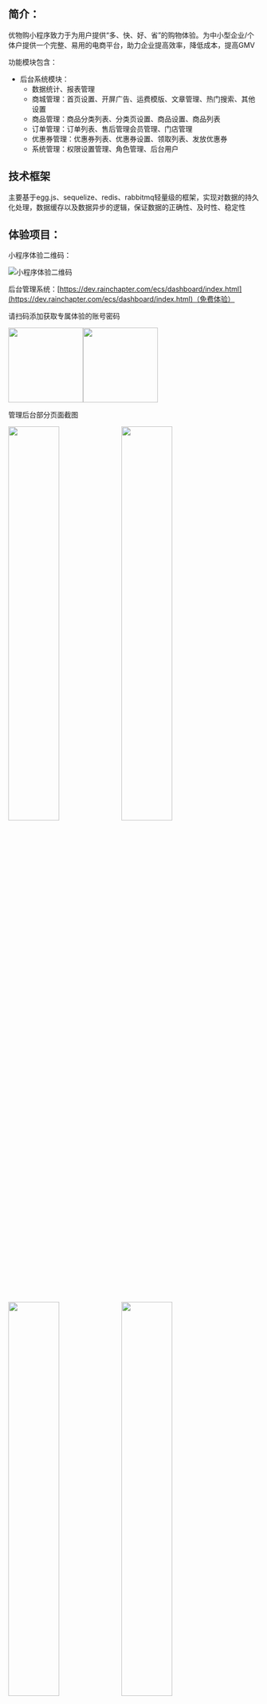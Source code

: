 ## 简介：
优物购小程序致力于为用户提供“多、快、好、省”的购物体验。为中小型企业/个体户提供一个完整、易用的电商平台，助力企业提高效率，降低成本，提高GMV

功能模块包含：
* 后台系统模块：
    - 数据统计、报表管理
    - 商城管理：首页设置、开屏广告、运费模版、文章管理、热门搜索、其他设置
    - 商品管理：商品分类列表、分类页设置、商品设置、商品列表
    - 订单管理：订单列表、售后管理会员管理、门店管理
    - 优惠券管理：优惠券列表、优惠券设置、领取列表、发放优惠券
    - 系统管理：权限设置管理、角色管理、后台用户

## 技术框架
主要基于egg.js、sequelize、redis、rabbitmq轻量级的框架，实现对数据的持久化处理，数据缓存以及数据异步的逻辑，保证数据的正确性、及时性、稳定性

## 体验项目：
小程序体验二维码：

![小程序体验二维码](https://dev.rainchapter.com/md/ecs/gh_90862b8404be_258.jpeg)

后台管理系统：[https://dev.rainchapter.com/ecs/dashboard/index.html](https://dev.rainchapter.com/ecs/dashboard/index.html)（免费体验）

请扫码添加获取专属体验的账号密码

<div class="half"><img src="https://dev.rainchapter.com/md/ecs/image.jpeg" width="150"><img src="https://dev.rainchapter.com/md/ecs/image1.jpeg" width="150"></div>


管理后台部分页面截图

<div class="half">
   <img src="https://dev.rainchapter.com/md/ecs/WechatIMG904.png" width="45%"><img src="https://dev.rainchapter.com/md/ecs/WechatIMG905.png" width="45%">
</div>
<div class="half">
    <img src="https://dev.rainchapter.com/md/ecs/WechatIMG906.png" width="45%"><img src="https://dev.rainchapter.com/md/ecs/WechatIMG907.png" width="45%">
</div>
<div class="half">
    <img src="https://dev.rainchapter.com/md/ecs/WechatIMG908.png" width="45%">
</div>



小程序部分页面截图

<div class="half">
    <img src="https://dev.rainchapter.com/md/ecs/IMG_1DC623A87F90-1.jpeg" width="25%"><img src="https://dev.rainchapter.com/md/ecs/IMG_12E61D9B9155-1.jpeg" width="25%"><img src="https://dev.rainchapter.com/md/ecs/IMG_201642A4B498-1.jpeg" width="25%"><img src="https://dev.rainchapter.com/md/ecs/IMG_99ED65A3B8E6-1.jpeg" width="25%">
</div>
<div class="half">
    <img src="https://dev.rainchapter.com/md/ecs/IMG_8C3255FFD748-1.jpeg" width="25%"><img src="https://dev.rainchapter.com/md/ecs/IMG_010844C5E214-1.jpeg" width="25%"><img src="https://dev.rainchapter.com/md/ecs/IMG_18CFFCC1574D-1.jpeg" width="25%"><img src="https://dev.rainchapter.com/md/ecs/IMG_4F0B39D1E011-1.jpeg" width="25%">
</div>
<div class="half">
    <img src="https://dev.rainchapter.com/md/ecs/IMG_CAB9791E1A25-1.jpeg" width="25%">
</div>



